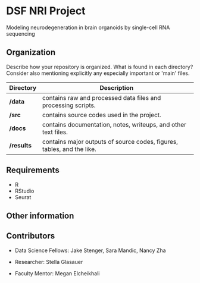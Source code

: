 
# DSF NRI Project

Modeling neurodegeneration in brain organoids by single-cell RNA sequencing


## Organization

Describe how your repository is organized. What is found in each directory? Consider also mentioning explicitly any especially important or 'main' files.

Directory | Description 
---|---
**/data** | contains raw and processed data files and processing scripts.
**/src** | contains source codes used in the project.
**/docs** | contains documentation, notes, writeups, and other text files.
**/results** | contains major outputs of source codes, figures, tables, and the like.

## Requirements

* R
* RStudio
* Seurat

## Other information

## Contributors

* Data Science Fellows:
  Jake Stenger, Sara Mandic, Nancy Zha
  
* Researcher: Stella Glasauer 
  
* Faculty Mentor: Megan Elcheikhali
